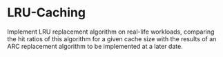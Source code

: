 # LRU-Caching
Implement LRU replacement algorithm on real-life workloads, comparing the hit ratios of this algorithm for a given cache size with the results of an ARC replacement algorithm to be implemented at a later date.
